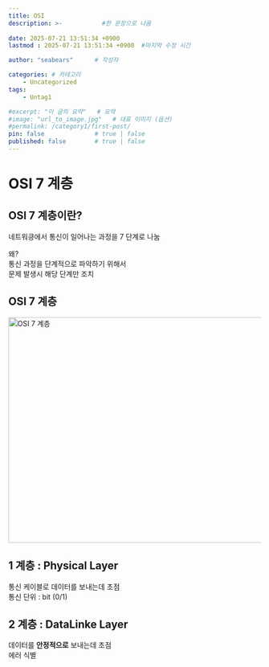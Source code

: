 ```yaml
---
title: OSI
description: >-           #한 문장으로 나옴
  
date: 2025-07-21 13:51:34 +0900
lastmod : 2025-07-21 13:51:34 +0900  #마지막 수정 시간

author: "seabears"      # 작성자

categories: # 카테고리
    - Uncategorized  
tags: 
    - Untag1

#excerpt: "이 글의 요약"   # 요약
#image: "url_to_image.jpg"   # 대표 이미지 (옵션)
#permalink: /category1/first-post/
pin: false              # true | false
published: false        # true | false
---
```



# OSI 7 계층

## OSI 7 계층이란?  
네트워킁에서 통신이 일어나는 과정을 7 단계로 나눔  

왜?  
통신 과정을 단계적으로 파악하기 위해서  
문제 발생시 해당 단계만 조치  

## OSI 7 계층

<img width="917" height="449" alt="OSI 7 계층" src="https://github.com/user-attachments/assets/293fdf3d-1c61-4297-b473-54ec628d7e90" />  



## 1 계층 : Physical Layer  
통신 케이블로 데이터를 보내는데 초점  
통신 단위 : bit (0/1) 


## 2 계층 : DataLinke Layer  
데이터를 **안정적으로** 보내는데 초점  
에러 식별  

